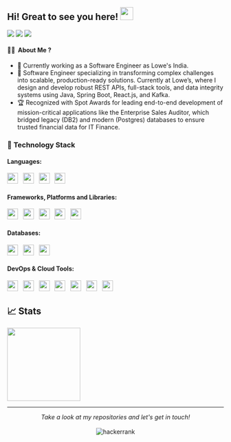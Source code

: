 <!--
**utsavipatil/utsavipatil** is a ✨ _special_ ✨ repository because its `README.md` (this file) appears on your GitHub profile.

Here are some ideas to get you started:

- 🌱 I’m currently learning ...
- 👯 I’m looking to collaborate on ...
- 🤔 I’m looking for help with ...
- 💬 Ask me about ...
- 📫 How to reach me: ...
- 😄 Pronouns: ...
- ⚡ Fun fact: ...
-->
## Hi! Great to see you here! <img src="https://raw.githubusercontent.com/aemmadi/aemmadi/master/wave.gif" width="30px" height="30px">

<!-- <a href="https://twitter.com/intent/follow?screen_name=anurag_gupta23"><img src="https://img.shields.io/badge/anurag_gupta23-%231DA1F2.svg?style=for-the-badge&logo=Twitter&logoColor=white"></a> -->
<a href="https://www.linkedin.com/in/utsavi-patil-5920931a0/"><img src="https://img.shields.io/badge/linkedin-%230077B5.svg?style=for-the-badge&logo=linkedin&logoColor=white"></a>
<a href="mailto:utsavirpatil2000@gmail.com"><img src="https://img.shields.io/badge/Gmail-D14836?style=for-the-badge&logo=gmail&logoColor=white"></a>
<a href="https://drive.google.com/file/d/1z00yWoeRWX9dLtpXqCGYlYjfcUHE1VWC/view?usp=sharing"><img src="https://img.shields.io/badge/Resume-%23000000.svg?style=for-the-badge&logo=firefox&logoColor=#FF7139"/></a>
<!-- <a href="https://anuraggupta.hashnode.dev/"><img src="https://img.shields.io/badge/Hashnode-12100E?style=for-the-badge&logo=hashnode&logoColor=white" /></a>
<a href="https://dev.to/anurag5086"><img src="https://img.shields.io/badge/dev.to-0A0A0A?style=for-the-badge&logo=dev.to&logoColor=white" /></a> -->
<!-- ![Profile Views](https://komarev.com/ghpvc/?username=Anurag5086&style=flat-square) -->



#### :tipping_hand_woman:&nbsp; About Me ?
<!-- - ⚡️ Currently working as Software Engineering Intern at [Github](https://github.com/github) and MLH Fellow (Software Engineering Fellow) at [Solana](https://github.com/solana-labs)

- 🔭 Worked with multiple organizations like ([Progarten](https://progarten.in/), [Codedigger](https://github.com/Code-dig-ger), [myPassID](https://github.com/mypass-id) , [CodeTrophs](https://github.com/CodeTrophs), [Uptone](https://www.linkedin.com/company/uptone/) & [Kootlabs](https://www.linkedin.com/company/kootlabs/))

- ♥️ I love to contribute to open-source products. -->
- 🔭 Currently working as a Software Engineer as Lowe's India.
- 🌟 Software Engineer specializing in transforming complex challenges into scalable, production-ready solutions.
Currently at Lowe’s, where I design and develop robust REST APIs, full-stack tools, and data integrity systems using Java, Spring Boot, React.js, and Kafka.
- 🏆 Recognized with Spot Awards for leading end-to-end development of mission-critical applications like the Enterprise Sales Auditor, which bridged legacy (DB2) and modern (Postgres) databases to ensure trusted financial data for IT Finance.


### 🔭 **Technology Stack**

#### **Languages**:


<!-- <img height=25 src="https://img.shields.io/badge/typescript-%23007ACC.svg?style=for-the-badge&logo=typescript&logoColor=white">&nbsp;&nbsp; -->
<!-- <img height=25 src="https://img.shields.io/badge/c++-%2300599C.svg?style=for-the-badge&logo=c%2B%2B&logoColor=white">&nbsp;&nbsp; -->

[//]: # (<img height=25 src="https://img.shields.io/badge/Spring-6DB33F?style=for-the-badge&logo=spring&logoColor=white">&nbsp;&nbsp;)
<img height=25 src="https://img.shields.io/badge/Java-ED8B00?style=for-the-badge&logo=java&logoColor=white">&nbsp;&nbsp;
<img height=25 src="https://img.shields.io/badge/css3-%231572B6.svg?style=for-the-badge&logo=css3&logoColor=white">&nbsp;&nbsp;
<img height=25 src="https://img.shields.io/badge/html5-%23E34F26.svg?style=for-the-badge&logo=html5&logoColor=white">&nbsp;&nbsp;
<img height=25 src="https://img.shields.io/badge/javascript-%23323330.svg?style=for-the-badge&logo=javascript&logoColor=%23F7DF1E">&nbsp;&nbsp;
<!-- <img height=25 src="https://img.shields.io/badge/rust-%23E34F26.svg?style=for-the-badge&logo=rust&logoColor=white">&nbsp;&nbsp; -->


#### **Frameworks, Platforms and Libraries**:

<img height=25 src="https://img.shields.io/badge/node.js-6DA55F?style=for-the-badge&logo=node.js&logoColor=white">&nbsp;&nbsp;
<img height=25 src="https://img.shields.io/badge/bootstrap-%23404d59.svg?style=for-the-badge&logo=bootstrap&logoColor=%2361DAFB">&nbsp;&nbsp;
<img height=25 src="https://img.shields.io/badge/react-%2320232a.svg?style=for-the-badge&logo=react&logoColor=%2361DAFB">&nbsp;&nbsp;
<img height=25 src="https://img.shields.io/badge/express.js-%23404d59.svg?style=for-the-badge&logo=express&logoColor=%2361DAFB">&nbsp;&nbsp;
<img height=25 src="https://img.shields.io/badge/spring-%236DB33F.svg?style=for-the-badge&logo=spring&logoColor=white">&nbsp;&nbsp;
<!-- <img height=25 src="https://img.shields.io/badge/tailwindcss-%23404d59.svg?style=for-the-badge&logo=tailwindcss&logoColor=%2361DAFB">&nbsp;&nbsp;
<img height=25 src="https://img.shields.io/badge/sass-%23404d59.svg?style=for-the-badge&logo=sass&logoColor=%2361DAFB">&nbsp;&nbsp; -->
<!-- <img height=25 src="https://img.shields.io/badge/next.js-%23E0234E.svg?style=for-the-badge&logo=next.js&logoColor=white">&nbsp;&nbsp;
<img height=25 src="https://img.shields.io/badge/tide-%23E0234E.svg?style=for-the-badge&logo=tide&logoColor=white">&nbsp;&nbsp; -->

#### **Databases**:

<img height=25 src="https://img.shields.io/badge/postgres-%23316192.svg?style=for-the-badge&logo=postgresql&logoColor=white">&nbsp;&nbsp;
<img height=25 src="https://img.shields.io/badge/MongoDB-%234ea94b.svg?style=for-the-badge&logo=mongodb&logoColor=white">&nbsp;&nbsp;
<img height=25 src="https://img.shields.io/badge/mysql-%23316192.svg?style=for-the-badge&logo=mysql&logoColor=white">&nbsp;&nbsp;

#### **DevOps & Cloud Tools**:

<img height=25 src="https://img.shields.io/badge/git-%23F05033.svg?style=for-the-badge&logo=git&logoColor=white">&nbsp;&nbsp;
<img height=25 src="https://img.shields.io/badge/Bitbucket-0747a6?style=for-the-badge&logo=bitbucket&logoColor=white">&nbsp;&nbsp;
<img height=25 src="https://img.shields.io/badge/docker-%230db7ed.svg?style=for-the-badge&logo=docker&logoColor=white">&nbsp;&nbsp;
<img height=25 src="https://img.shields.io/badge/grafana-%23F46800.svg?style=for-the-badge&logo=grafana&logoColor=white">&nbsp;&nbsp;
<img height=25 src="https://img.shields.io/badge/Gradle-02303A.svg?style=for-the-badge&logo=Gradle&logoColor=white">&nbsp;&nbsp;
<img height=25 src="https://img.shields.io/badge/jira-%230A0FFF.svg?style=for-the-badge&logo=jira&logoColor=white">&nbsp;&nbsp;
<img height=25 src="https://img.shields.io/badge/Postman-FF6C37?style=for-the-badge&logo=postman&logoColor=white">&nbsp;&nbsp;

## 📈 Stats
<p align="left">
<a href="https://github.com/utsavipatil">
<!--   <img height="170em" src="https://github-readme-stats-eight-theta.vercel.app/api?username=utsavipatil&show_icons=true&theme=algolia&include_all_commits=true&count_private=true"/> -->
  <img height="170em" src="https://github-readme-stats-eight-theta.vercel.app/api/top-langs/?username=utsavipatil&layout=compact&langs_count=8&theme=algolia"/>
</a>
</p>

<hr>

<p align="center">
    <i>Take a look at my repositories and let's get in touch!</i><br><br>
   <img alt="hackerrank" title="hackerrank" src="https://img.shields.io/badge/Thank-You-ff69b4.svg"/>
</p>
